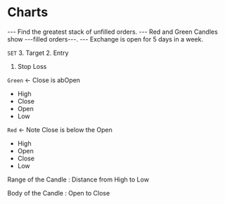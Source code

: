 


# Charts

--- Find the greatest stack of unfilled orders.
--- Red and Green Candles show ---filled orders---.
--- Exchange is open for 5 days in a week.

`SET`
3. Target
2. Entry 
1. Stop Loss

`Green` <- Close is abOpen
* High
* Close
* Open
* Low

`Red` <- Note Close is below the Open
* High
* Open
* Close
* Low

Range of the Candle
: Distance from High to Low 

Body of the Candle
: Open to Close


<!--stackedit_data:
eyJoaXN0b3J5IjpbLTIxNDQ5MTQ5NTMsLTkwMDM5MTE1Myw3Mz
A5OTgxMTZdfQ==
-->